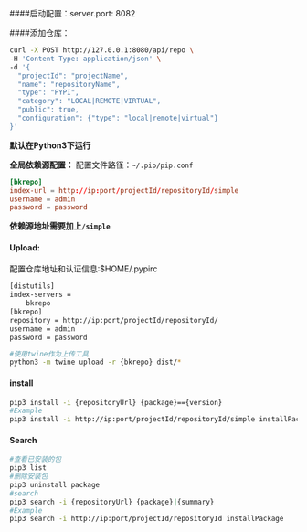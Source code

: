 ####启动配置：server.port: 8082

####添加仓库：
```bash
curl -X POST http://127.0.0.1:8080/api/repo \
-H 'Content-Type: application/json' \
-d '{
  "projectId": "projectName",
  "name": "repositoryName",
  "type": "PYPI",
  "category": "LOCAL|REMOTE|VIRTUAL",
  "public": true,
  "configuration": {"type": "local|remote|virtual"}
}'
```

<b>默认在Python3下运行  </b>

**全局依赖源配置：**
配置文件路径：`~/.pip/pip.conf`
```conf
[bkrepo]
index-url = http://ip:port/projectId/repositoryId/simple
username = admin
password = password
```


**依赖源地址需要加上`/simple`**



#### Upload:
配置仓库地址和认证信息:$HOME/.pypirc
```txt
[distutils]
index-servers =
    bkrepo
[bkrepo]
repository = http://ip:port/projectId/repositoryId/
username = admin
password = password
```

```bash
#使用twine作为上传工具
python3 -m twine upload -r {bkrepo} dist/*
```

#### install

```bash
pip3 install -i {repositoryUrl} {package}=={version}
#Example
pip3 install -i http://ip:port/projectId/repositoryId/simple installPackage==0.0.1
```

#### Search

```bash
#查看已安装的包
pip3 list
#删除安装包
pip3 uninstall package
#search
pip3 search -i {repositoryUrl} {package}|{summary}
#Example
pip3 search -i http://ip:port/projectId/repositoryId installPackage
```



